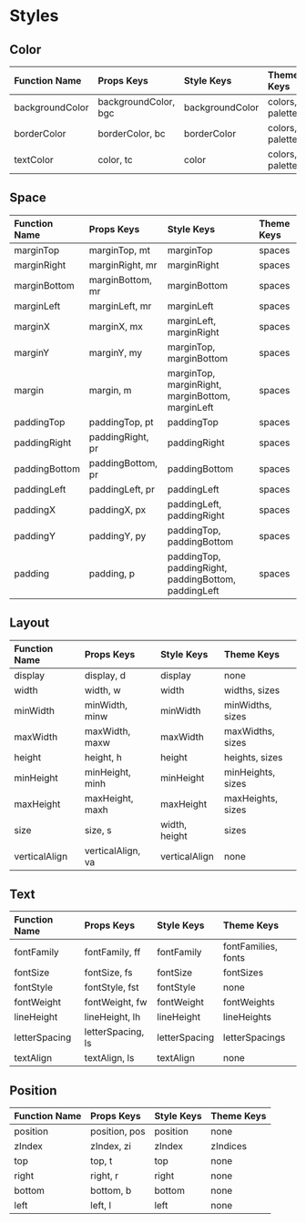 # Styles

## Color

| Function Name   | Props Keys           | Style Keys      | Theme Keys      |
| :-------------- | :------------------- | :-------------- | :-------------- |
| backgroundColor | backgroundColor, bgc | backgroundColor | colors, palette |
| borderColor     | borderColor, bc      | borderColor     | colors, palette |
| textColor       | color, tc            | color           | colors, palette |

## Space

| Function Name | Props Keys        | Style Keys                                           | Theme Keys |
| :------------ | :---------------- | :--------------------------------------------------- | :--------- |
| marginTop     | marginTop, mt     | marginTop                                            | spaces     |
| marginRight   | marginRight, mr   | marginRight                                          | spaces     |
| marginBottom  | marginBottom, mr  | marginBottom                                         | spaces     |
| marginLeft    | marginLeft, mr    | marginLeft                                           | spaces     |
| marginX       | marginX, mx       | marginLeft, marginRight                              | spaces     |
| marginY       | marginY, my       | marginTop, marginBottom                              | spaces     |
| margin        | margin, m         | marginTop, marginRight, marginBottom, marginLeft     | spaces     |
| paddingTop    | paddingTop, pt    | paddingTop                                           | spaces     |
| paddingRight  | paddingRight, pr  | paddingRight                                         | spaces     |
| paddingBottom | paddingBottom, pr | paddingBottom                                        | spaces     |
| paddingLeft   | paddingLeft, pr   | paddingLeft                                          | spaces     |
| paddingX      | paddingX, px      | paddingLeft, paddingRight                            | spaces     |
| paddingY      | paddingY, py      | paddingTop, paddingBottom                            | spaces     |
| padding       | padding, p        | paddingTop, paddingRight, paddingBottom, paddingLeft | spaces     |

## Layout

| Function Name | Props Keys        | Style Keys    | Theme Keys        |
| :------------ | :---------------- | :------------ | :---------------- |
| display       | display, d        | display       | none              |
| width         | width, w          | width         | widths, sizes     |
| minWidth      | minWidth, minw    | minWidth      | minWidths, sizes  |
| maxWidth      | maxWidth, maxw    | maxWidth      | maxWidths, sizes  |
| height        | height, h         | height        | heights, sizes    |
| minHeight     | minHeight, minh   | minHeight     | minHeights, sizes |
| maxHeight     | maxHeight, maxh   | maxHeight     | maxHeights, sizes |
| size          | size, s           | width, height | sizes             |
| verticalAlign | verticalAlign, va | verticalAlign | none              |

## Text

| Function Name | Props Keys        | Style Keys    | Theme Keys          |
| :------------ | :---------------- | :------------ | :------------------ |
| fontFamily    | fontFamily, ff    | fontFamily    | fontFamilies, fonts |
| fontSize      | fontSize, fs      | fontSize      | fontSizes           |
| fontStyle     | fontStyle, fst    | fontStyle     | none                |
| fontWeight    | fontWeight, fw    | fontWeight    | fontWeights         |
| lineHeight    | lineHeight, lh    | lineHeight    | lineHeights         |
| letterSpacing | letterSpacing, ls | letterSpacing | letterSpacings      |
| textAlign     | textAlign, ls     | textAlign     | none                |

## Position

| Function Name | Props Keys    | Style Keys | Theme Keys |
| :------------ | :------------ | :--------- | :--------- |
| position      | position, pos | position   | none       |
| zIndex        | zIndex, zi    | zIndex     | zIndices   |
| top           | top, t        | top        | none       |
| right         | right, r      | right      | none       |
| bottom        | bottom, b     | bottom     | none       |
| left          | left, l       | left       | none       |
